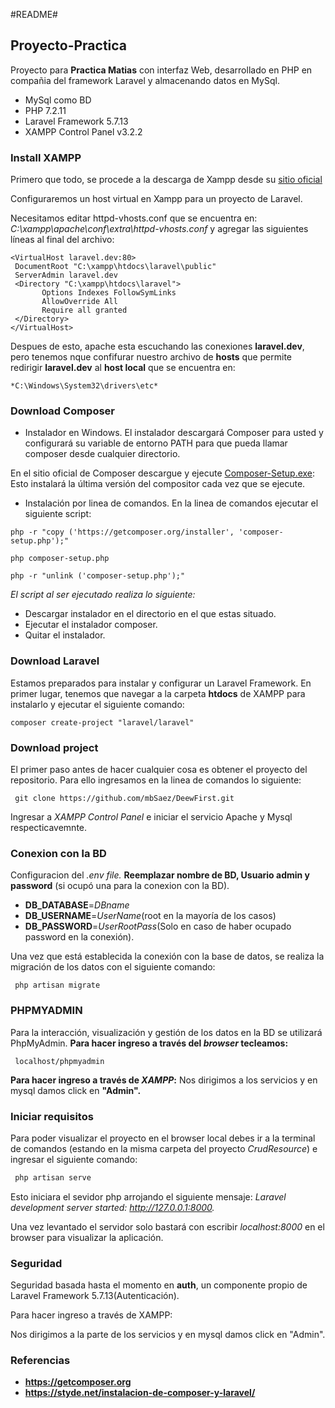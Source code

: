 #README#

## Proyecto-Practica ##
Proyecto para **Practica Matias** con interfaz Web, desarrollado en PHP en compañia del framework Laravel y almacenando datos en MySql.

- MySql como BD
- PHP 7.2.11 
- Laravel Framework 5.7.13
- XAMPP Control Panel v3.2.2

### Install XAMPP ###
Primero que todo, se procede a la descarga de Xampp desde su [sitio oficial](https://www.apachefriends.org/es/index.html)

Configuraremos un host virtual en Xampp para un proyecto de Laravel.

Necesitamos editar httpd-vhosts.conf que se encuentra en:
 *C:\xampp\apache\conf\extra\httpd-vhosts.conf* y agregar las siguientes líneas al final del archivo:

 ```
<VirtualHost laravel.dev:80>
  DocumentRoot "C:\xampp\htdocs\laravel\public"
  ServerAdmin laravel.dev
  <Directory "C:\xampp\htdocs\laravel">
        Options Indexes FollowSymLinks
        AllowOverride All
        Require all granted
  </Directory>
</VirtualHost>

```
Despues de esto, apache esta escuchando las conexiones **laravel.dev**, pero tenemos nque confifurar nuestro archivo de **hosts** que permite redirigir **laravel.dev** al **host local** que se encuentra en:
 ```
*C:\Windows\System32\drivers\etc*

```



### Download Composer ###
* Instalador en Windows.
El instalador descargará Composer para usted y configurará su variable de entorno PATH para que pueda llamar composer desde cualquier directorio.

En el sitio oficial de Composer descargue y ejecute [Composer-Setup.exe](https://getcomposer.org): Esto instalará la última versión del compositor cada vez que se ejecute.

* Instalación por linea de comandos.
En la linea de comandos ejecutar el siguiente script:
```
php -r "copy ('https://getcomposer.org/installer', 'composer-setup.php');" 

php composer-setup.php 

php -r "unlink ('composer-setup.php');"

```
*El script al ser ejecutado realiza lo siguiente:*

- Descargar instalador en el directorio en el que estas situado.
- Ejecutar el instalador composer.
- Quitar el instalador.

### Download Laravel ###
Estamos preparados para instalar y configurar un Laravel Framework. En primer lugar, tenemos que navegar a la carpeta **htdocs** de XAMPP para instalarlo y ejecutar el siguiente comando:
```
composer create-project "laravel/laravel"

```


### Download project ###
 El primer paso antes de hacer cualquier cosa es obtener el proyecto del repositorio. Para ello ingresamos en la linea de comandos lo siguiente:

```
 git clone https://github.com/mbSaez/DeewFirst.git
```

Ingresar a *XAMPP Control Panel* e iniciar el servicio Apache y Mysql respecticavemnte.

### Conexion  con la BD ###

Configuracion del *.env file.*
**Reemplazar nombre de BD, Usuario admin y password** (si ocupó una para la conexion con la BD).

- **DB_DATABASE**=*DBname*
- **DB_USERNAME**=*UserName*(root en la mayoría de los casos)
- **DB_PASSWORD**=*UserRootPass*(Solo en caso de haber ocupado password en la conexión).

Una vez que está establecida la conexión con la base de datos, se realiza la migración de los datos con el siguiente comando:
```
 php artisan migrate 
```
### PHPMYADMIN ###
Para la interacción, visualización y gestión de los datos en la BD se utilizará PhpMyAdmin. **Para hacer ingreso a través del *browser* tecleamos:** 
```
 localhost/phpmyadmin
```
**Para hacer ingreso a través de *XAMPP*:**
Nos dirigimos a los servicios y en mysql damos click en **"Admin".**

### Iniciar requisitos ###

Para poder visualizar el proyecto en el browser local debes ir a la terminal de comandos (estando en la misma carpeta del proyecto *CrudResource*) e ingresar el 
siguiente comando:
```bash
 php artisan serve
 ```
Esto iniciara el sevidor php arrojando el siguiente mensaje: *Laravel development server started: <http://127.0.0.1:8000>.*

Una vez levantado el servidor solo bastará con escribir *localhost:8000* en el browser para visualizar la aplicación.

### Seguridad ###

Seguridad basada hasta el momento en **auth**, un componente propio de Laravel Framework 5.7.13(Autenticación).

Para hacer ingreso a través de XAMPP:

Nos dirigimos a la parte de los servicios y en mysql damos click en "Admin". 

### Referencias ###

- **https://getcomposer.org**
- **https://styde.net/instalacion-de-composer-y-laravel/**
 
 

